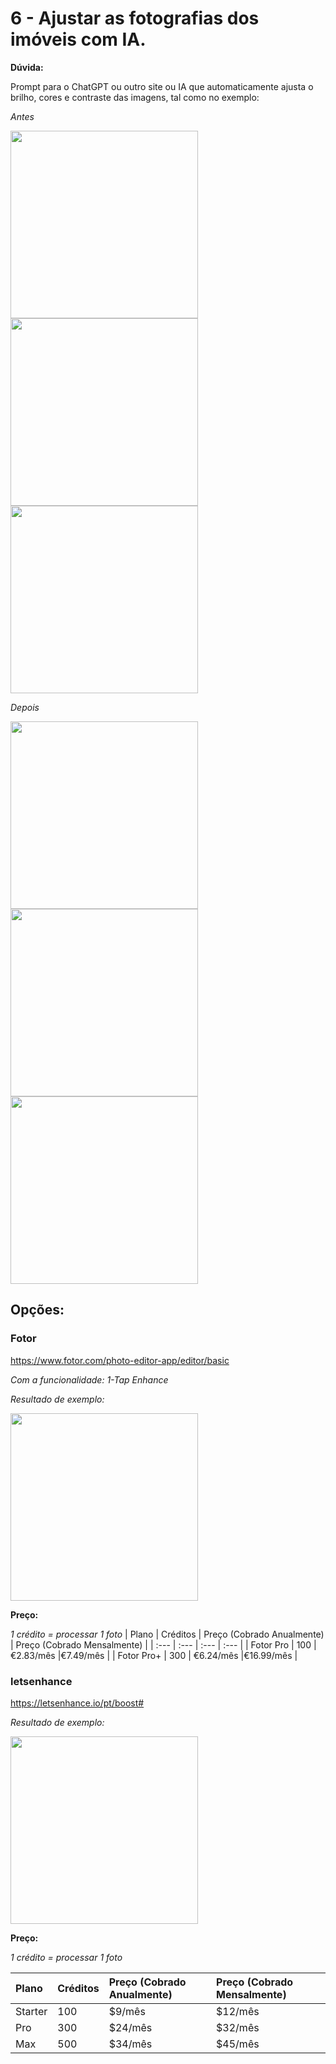 # 6 - Ajustar as fotografias dos imóveis com IA.

**Dúvida:**


Prompt para o ChatGPT ou outro site ou IA que automaticamente ajusta o brilho, cores e contraste das imagens, tal como no exemplo:


*Antes*

<img src="/cliente-a_casa_das_casas/img/duvidas_6/DJI_20250326145221_0250_A.jpg" width="300"/>
<img src="/cliente-a_casa_das_casas/img/duvidas_6/IMG_4184 A.jpg" width="300"/>
<img src="/cliente-a_casa_das_casas/img/duvidas_6/IMG_4187 A.jpg" width="300"/>



*Depois*

<img src="/cliente-a_casa_das_casas/img/duvidas_6/DJI_20250326145221_0250_D.jpg" width="300"/>
<img src="/cliente-a_casa_das_casas/img/duvidas_6/IMG_4184 D.jpg" width="300"/>
<img src="/cliente-a_casa_das_casas/img/duvidas_6/IMG_4187 D.jpg" width="300"/>




## Opções:

### Fotor

https://www.fotor.com/photo-editor-app/editor/basic

*Com a funcionalidade: 1-Tap Enhance*


*Resultado de exemplo:*

<img src="/cliente-a_casa_das_casas/img/duvidas_6/fotor-DJI_2025.png" width="300"/>


**Preço:**

*1 crédito = processar 1 foto*
| Plano | Créditos | Preço (Cobrado Anualmente) | Preço (Cobrado Mensalmente) |
| :---       | :--- | :---         | :---       | 
| Fotor Pro  | 100  |  €2.83/mês  |€7.49/mês  |
| Fotor Pro+ | 300  |  €6.24/mês  |€16.99/mês |


### letsenhance

https://letsenhance.io/pt/boost#

*Resultado de exemplo:*

<img src="/cliente-a_casa_das_casas/img/duvidas_6/letsenhance-DJI_2025.jpg" width="300"/>


**Preço:**

*1 crédito = processar 1 foto*

| Plano | Créditos | Preço (Cobrado Anualmente) | Preço (Cobrado Mensalmente) |
| :---    | :--- | :---    | :---    |
| Starter | 100  | $9/mês  | $12/mês |
| Pro     | 300  | $24/mês | $32/mês |
| Max     | 500  | $34/mês | $45/mês |

